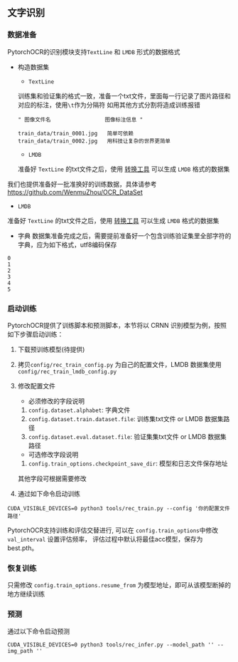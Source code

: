 ## 文字识别

### 数据准备

PytorchOCR的识别模块支持`TextLine` 和 `LMDB` 形式的数据格式

* 构造数据集
    *  `TextLine`
    
    训练集和验证集的格式一致，准备一个txt文件，里面每一行记录了图片路径和对应的标注，使用`\t`作为分隔符
    如用其他方式分割将造成训练报错
    
    ```shell script
    " 图像文件名                 图像标注信息 "
    
    train_data/train_0001.jpg   简单可依赖
    train_data/train_0002.jpg   用科技让复杂的世界更简单
    ```
  
    * `LMDB`
    
    准备好 `TextLine` 的txt文件之后，使用 [转换工具](tools/create_rec_lmdb_dataset.py) 可以生成 `LMDB` 格式的数据集

我们也提供准备好一批准换好的训练数据，具体请参考 https://github.com/WenmuZhou/OCR_DataSet

   *  `LMDB`

   准备好 `TextLine` 的txt文件之后，使用 [转换工具](tools/create_rec_lmdb_dataset.py) 可以生成 `LMDB` 格式的数据集
    
* 字典
数据集准备完成之后，需要提前准备好一个包含训练验证集里全部字符的字典，应为如下格式，utf8编码保存
```shell script
0
1
2
3
4
5
```

### 启动训练
PytorchOCR提供了训练脚本和预测脚本，本节将以 CRNN 识别模型为例，按照如下步骤启动训练：
1. 下载预训练模型(待提供)
2. 拷贝`config/rec_train_config.py` 为自己的配置文件，LMDB 数据集使用 `config/rec_train_lmdb_config.py`
3. 修改配置文件
    * 必须修改的字段说明
     1. `config.dataset.alphabet`: 字典文件
     2. `config.dataset.train.dataset.file`: 训练集txt文件 or LMDB 数据集路径
     3. `config.dataset.eval.dataset.file`: 验证集集txt文件 or LMDB 数据集路径
    
    * 可选修改字段说明
    1. `config.train_options.checkpoint_save_dir`: 模型和日志文件保存地址
    
    其他字段可根据需要修改
    
4. 通过如下命令启动训练
```shell script
CUDA_VISIBLE_DEVICES=0 python3 tools/rec_train.py --config '你的配置文件路径'
```

PytorchOCR支持训练和评估交替进行, 可以在 `config.train_options`中修改 `val_interval` 设置评估频率，
评估过程中默认将最佳acc模型，保存为 best.pth。

### 恢复训练
只需修改 `config.train_options.resume_from` 为模型地址，即可从该模型断掉的地方继续训练

### 预测
通过以下命令启动预测
```shell script
CUDA_VISIBLE_DEVICES=0 python3 tools/rec_infer.py --model_path '' --img_path ''
```